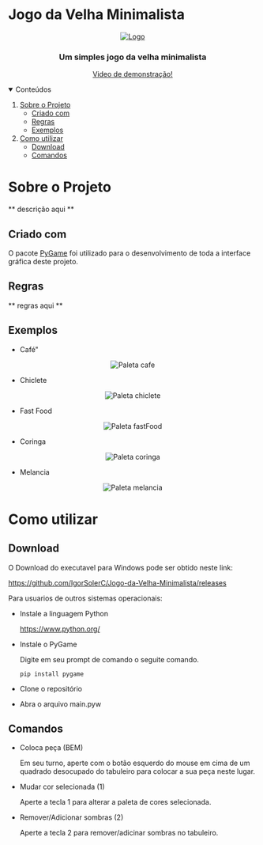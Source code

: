 # Jogo da Velha Minimalista

<!-- LOGO -->
<p align="center">
  <a href="https://github.com/IgorSolerC/Simulacao-cores">
    <img src="Imagens/paleta1.png" alt="Logo">
  </a>
  <h3 align="center">Um simples jogo da velha minimalista</h3>
  <p align="center">
    <a href ="https://youtu.be/Oo_BPsrD5LE">
      Video de demonstração!
    </a>
  </p>
</p>

<!-- TABELA DE CONTEUDO -->
<details open="open">
  <summary>Conteúdos</summary>
  <ol>
    <li>
      <a href="#sobre-o-projeto">Sobre o Projeto</a>
      <ul>
        <li><a href="#criado-com">Criado com</a></li>
      </ul>
      <ul>
        <li><a href="#regras">Regras</a></li>
      </ul>
      <ul>
        <li><a href="#exemplos">Exemplos</a></li>
      </ul>
    </li>
    <li>
      <a href="#como-utilizar">Como utilizar</a>
      <ul>
        <li><a href="#download">Download</a></li>
      </ul>
      <ul>
        <li><a href="#comandos">Comandos</a></li>
      </ul>
    </li>
  </ol>
</details>  

# Sobre o Projeto

** descrição aqui **

## Criado com

O pacote [PyGame](https://www.pygame.org/) foi utilizado para o desenvolvimento de toda a interface gráfica deste projeto.

## Regras

** regras aqui **

## Exemplos

* Café"

<p align="center">
<img src="Imagens/cafe.png" alt="Paleta cafe">
</p>

* Chiclete

<p align="center">
<img src="Imagens/chiclete.png" alt="Paleta chiclete">
</p>

* Fast Food

<p align="center">
<img src="Imagens/fastFood.png" alt="Paleta fastFood">
</p>

* Coringa

<p align="center">
<img src="Imagens/coringa.png" alt="Paleta coringa">
</p>

* Melancia

<p align="center">
<img src="Imagens/melancia.png" alt="Paleta melancia">
</p>

# Como utilizar

## Download

O Download do executavel para Windows pode ser obtido neste link: 

https://github.com/IgorSolerC/Jogo-da-Velha-Minimalista/releases

Para usuarios de outros sistemas operacionais:
* Instale a linguagem Python

  https://www.python.org/

* Instale o PyGame

  Digite em seu prompt de comando o seguite comando.

  `pip install pygame`
 
* Clone o repositório
 
* Abra o arquivo main.pyw

## Comandos

* Coloca peça (BEM)

  Em seu turno, aperte com o botão esquerdo do mouse em cima de um quadrado desocupado do tabuleiro para colocar a sua peça neste lugar. 

* Mudar cor selecionada (1)

  Aperte a tecla 1 para alterar a paleta de cores selecionada.

* Remover/Adicionar sombras (2)

  Aperte a tecla 2 para remover/adicinar sombras no tabuleiro.
